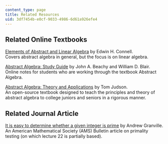 ```yaml
---
content_type: page
title: Related Resources
uid: 3df7454b-e0cf-9033-4986-6d61a926efe4
---
```


Related Online Textbooks
------------------------

[Elements of Abstract and Linear Algebra](http://www.math.miami.edu/~ec/book/author.html) by Edwin H. Connell.  
Covers abstract algebra in general, but the focus is on linear algebra.

[Abstract Algebra: Study Guide](http://www.math.niu.edu/~beachy/study_guide/) by John A. Beachy and William D. Blair.  
Online notes for students who are working through the textbook Abstract Algebra.

[Abstract Algebra: Theory and Applications](http://abstract.ups.edu/index.html) by Tom Judson.  
An open-source textbook designed to teach the principles and theory of abstract algebra to college juniors and seniors in a rigorous manner.

Related Journal Article
-----------------------

[It is easy to determine whether a given integer is prime](http://www.ams.org/journals/bull/2005-42-01/S0273-0979-04-01037-7/home.html) by Andrew Granville.  
An American Mathematical Society (AMS) Bulletin article on primality testing (on which lecture 22 is partially based).